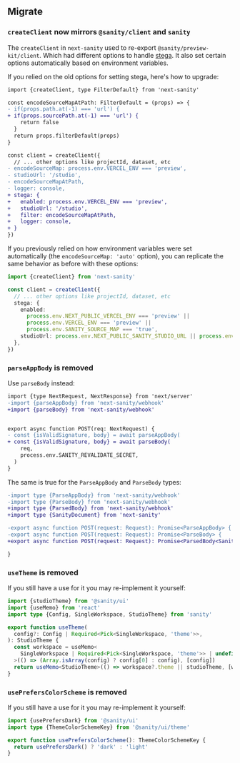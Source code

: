 ## Migrate

### `createClient` now mirrors `@sanity/client` and `sanity`

The `createClient` in `next-sanity` used to re-export `@sanity/preview-kit/client`. Which had different options to handle [stega](https://github.com/sanity-io/client#using-visual-editing-with-steganography).
It also set certain options automatically based on environment variables.

If you relied on the old options for setting stega, here's how to upgrade:

```diff
import {createClient, type FilterDefault} from 'next-sanity'

const encodeSourceMapAtPath: FilterDefault = (props) => {
- if(props.path.at(-1) === 'url') {
+ if(props.sourcePath.at(-1) === 'url') {
    return false
  }
  return props.filterDefault(props)
}

const client = createClient({
  // ... other options like projectId, dataset, etc
- encodeSourceMap: process.env.VERCEL_ENV === 'preview',
- studioUrl: '/studio',
- encodeSourceMapAtPath,
- logger: console,
+ stega: {
+   enabled: process.env.VERCEL_ENV === 'preview',
+   studioUrl: '/studio',
+   filter: encodeSourceMapAtPath,
+   logger: console,
+ }
})
```

If you previously relied on how environment variables were set automatically (the `encodeSourceMap: 'auto'` option), you can replicate the same behavior as before with these options:

```ts
import {createClient} from 'next-sanity'

const client = createClient({
  // ... other options like projectId, dataset, etc
  stega: {
    enabled:
      process.env.NEXT_PUBLIC_VERCEL_ENV === 'preview' ||
      process.env.VERCEL_ENV === 'preview' ||
      process.env.SANITY_SOURCE_MAP === 'true',
    studioUrl: process.env.NEXT_PUBLIC_SANITY_STUDIO_URL || process.env.SANITY_STUDIO_URL,
  },
})
```

### `parseAppBody` is removed

Use `parseBody` instead:

```diff
import {type NextRequest, NextResponse} from 'next/server'
-import {parseAppBody} from 'next-sanity/webhook'
+import {parseBody} from 'next-sanity/webhook'


export async function POST(req: NextRequest) {
- const {isValidSignature, body} = await parseAppBody(
+ const {isValidSignature, body} = await parseBody(
    req,
    process.env.SANITY_REVALIDATE_SECRET,
  )
}
```

The same is true for the `ParseAppBody` and `ParseBody` types:

```diff
-import type {ParseAppBody} from 'next-sanity/webhook'
-import type {ParseBody} from 'next-sanity/webhook'
+import type {ParsedBody} from 'next-sanity/webhook'
+import type {SanityDocument} from 'next-sanity'

-export async function POST(request: Request): Promise<ParseAppBody> {
-export async function POST(request: Request): Promise<ParseBody> {
+export async function POST(request: Request): Promise<ParsedBody<SanityDocument>> {

}
```

### `useTheme` is removed

If you still have a use for it you may re-implement it yourself:

```ts
import {studioTheme} from '@sanity/ui'
import {useMemo} from 'react'
import type {Config, SingleWorkspace, StudioTheme} from 'sanity'

export function useTheme(
  config?: Config | Required<Pick<SingleWorkspace, 'theme'>>,
): StudioTheme {
  const workspace = useMemo<
    SingleWorkspace | Required<Pick<SingleWorkspace, 'theme'>> | undefined
  >(() => (Array.isArray(config) ? config[0] : config), [config])
  return useMemo<StudioTheme>(() => workspace?.theme || studioTheme, [workspace])
}
```

### `usePrefersColorScheme` is removed

If you still have a use for it you may re-implement it yourself:

```ts
import {usePrefersDark} from '@sanity/ui'
import type {ThemeColorSchemeKey} from '@sanity/ui/theme'

export function usePrefersColorScheme(): ThemeColorSchemeKey {
  return usePrefersDark() ? 'dark' : 'light'
}
```
